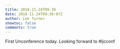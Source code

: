 ```yaml
---
title: 2018-11-24T09-38
date: 2018-11-24T09:38:07Z
author: Lee Turner
showtoc: false
comments: true
---
```


First Unconference today. Looking forward to #ljcconf

